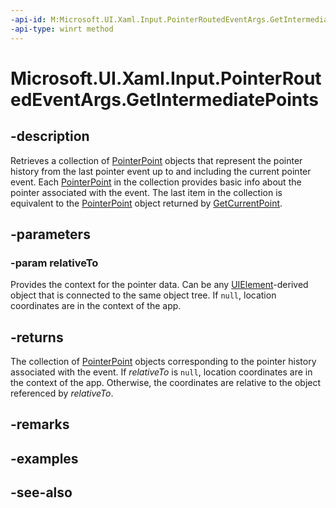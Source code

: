 ```yaml
---
-api-id: M:Microsoft.UI.Xaml.Input.PointerRoutedEventArgs.GetIntermediatePoints(Microsoft.UI.Xaml.UIElement)
-api-type: winrt method
---
```


<!-- Method syntax
public Windows.Foundation.Collections.IVector<Windows.UI.Input.PointerPoint> GetIntermediatePoints(Microsoft.UI.Xaml.UIElement relativeTo)
-->

# Microsoft.UI.Xaml.Input.PointerRoutedEventArgs.GetIntermediatePoints

## -description
Retrieves a collection of [PointerPoint](../microsoft.ui.input/pointerpoint.md) objects that represent the pointer history from the last pointer event up to and including the current pointer event. Each [PointerPoint](../microsoft.ui.input/pointerpoint.md) in the collection provides basic info about the pointer associated with the event. The last item in the collection is equivalent to the [PointerPoint](../microsoft.ui.input/pointerpoint.md) object returned by [GetCurrentPoint](pointerroutedeventargs_getcurrentpoint_293890010.md).

## -parameters
### -param relativeTo
Provides the context for the pointer data. Can be any [UIElement](../microsoft.ui.xaml/uielement.md)-derived object that is connected to the same object tree. If `null`, location coordinates are in the context of the app.

## -returns
The collection of [PointerPoint](../microsoft.ui.input/pointerpoint.md) objects corresponding to the pointer history associated with the event. If *relativeTo* is `null`, location coordinates are in the context of the app. Otherwise, the coordinates are relative to the object referenced by *relativeTo*.

## -remarks

## -examples

## -see-also
